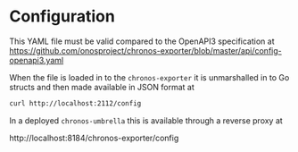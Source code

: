 <!--
SPDX-FileCopyrightText: 2021 Open Networking Foundation <info@opennetworking.org>

SPDX-License-Identifier: Apache-2.0
-->

# Configuration

This YAML file must be valid compared to the OpenAPI3 specification at
https://github.com/onosproject/chronos-exporter/blob/master/api/config-openapi3.yaml

When the file is loaded in to the `chronos-exporter` it is unmarshalled in
to Go structs and then made available in JSON format at

```bash
curl http://localhost:2112/config
```

In a deployed `chronos-umbrella` this is available
through a reverse proxy at 

http://localhost:8184/chronos-exporter/config
